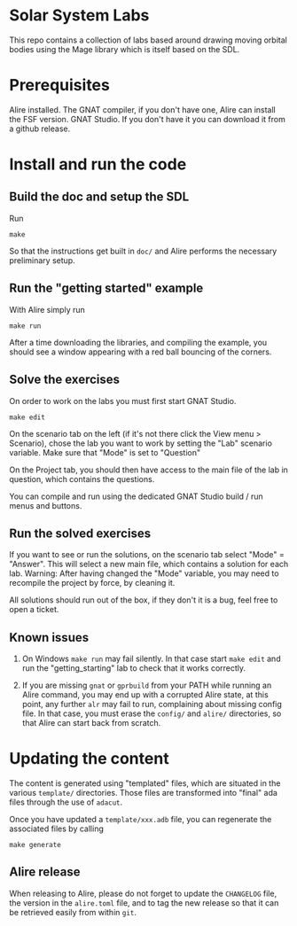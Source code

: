 # Solar System Labs

This repo contains a collection of labs based around drawing moving orbital
bodies using the Mage library which is itself based on the SDL.

# Prerequisites

Alire installed. The GNAT compiler, if you don't have one, Alire can install the FSF
version. GNAT Studio. If you don't have it you can download it from a github release.

# Install and run the code

## Build the doc and setup the SDL

Run

`make`

So that the instructions get built in `doc/` and Alire performs the necessary
preliminary setup.

## Run the "getting started" example

With Alire simply run

`make run`

After a time downloading the libraries, and compiling the example, you should
see a window appearing with a red ball bouncing of the corners.

## Solve the exercises

On order to work on the labs you must first start GNAT Studio.

`make edit`

On the scenario tab on the left (if it's not there click the View menu > Scenario), chose
the lab you want to work by setting the "Lab" scenario variable. Make sure that "Mode" is set
to "Question"

On the Project tab, you should then have access to the main file of the lab in question, which
contains the questions.

You can compile and run using the dedicated GNAT Studio build / run menus and buttons.

## Run the solved exercises

If you want to see or run the solutions, on the scenario tab select "Mode" = "Answer". This
will select a new main file, which contains a solution for each lab.
Warning: After having changed the "Mode" variable, you may need to recompile the project by force,
by cleaning it.

All solutions should run out of the box, if they don't it is a bug, feel free to open a ticket.

## Known issues

1. On Windows `make run` may fail silently. In that case start `make edit` and run the "getting_starting" lab
   to check that it works correctly.

2. If you are missing `gnat` or `gprbuild` from your PATH while running an Alire command, you may end up
   with a corrupted Alire state, at this point, any further `alr` may fail to run, complaining about
   missing config file. In that case, you must erase the `config/` and `alire/` directories, so that
   Alire can start back from scratch.

# Updating the content

The content is generated using "templated" files, which are situated in the various `template/` directories.
Those files are transformed into "final" ada files through the use of `adacut`.

Once you have updated a `template/xxx.adb` file, you can regenerate the associated files by calling

`make generate`

## Alire release

When releasing to Alire, please do not forget to update the `CHANGELOG` file, the version in the
`alire.toml` file, and to tag the new release so that it can be retrieved easily from within `git`. 
